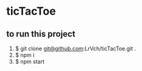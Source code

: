 # ticTacToe

## to run this project

1. $ git clone git@github.com:LrVch/ticTacToe.git .
2. $ npm i
3. $ npm start
